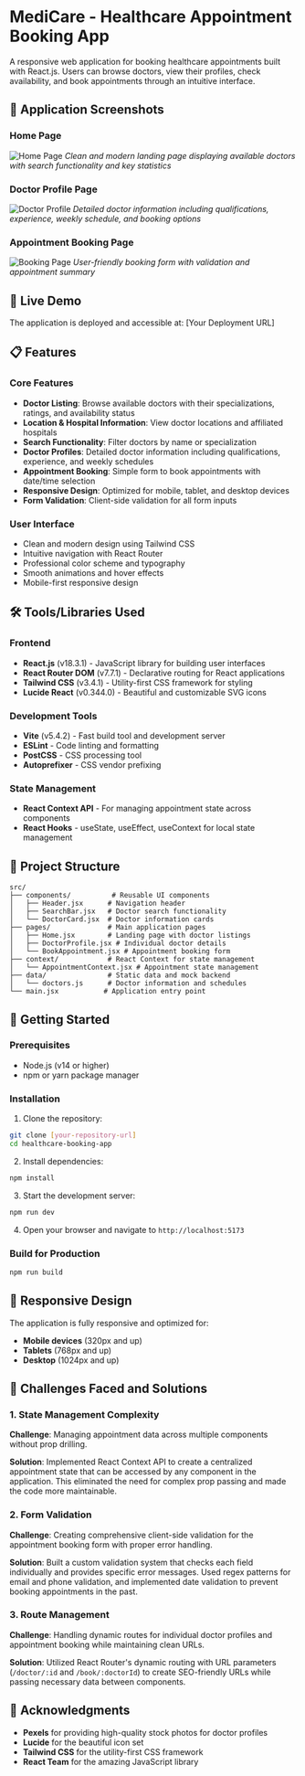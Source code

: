 # MediCare - Healthcare Appointment Booking App

A responsive web application for booking healthcare appointments built with React.js. Users can browse doctors, view their profiles, check availability, and book appointments through an intuitive interface.

## 📸 Application Screenshots

### Home Page
![Home Page](https://images.pexels.com/photos/4386466/pexels-photo-4386466.jpeg?auto=compress&cs=tinysrgb&w=1200)
*Clean and modern landing page displaying available doctors with search functionality and key statistics*

### Doctor Profile Page
![Doctor Profile](https://images.pexels.com/photos/4386464/pexels-photo-4386464.jpeg?auto=compress&cs=tinysrgb&w=1200)
*Detailed doctor information including qualifications, experience, weekly schedule, and booking options*

### Appointment Booking Page
![Booking Page](https://images.pexels.com/photos/4386465/pexels-photo-4386465.jpeg?auto=compress&cs=tinysrgb&w=1200)
*User-friendly booking form with validation and appointment summary*

## 🚀 Live Demo

The application is deployed and accessible at: [Your Deployment URL]

## 📋 Features

### Core Features
- **Doctor Listing**: Browse available doctors with their specializations, ratings, and availability status
- **Location & Hospital Information**: View doctor locations and affiliated hospitals
- **Search Functionality**: Filter doctors by name or specialization
- **Doctor Profiles**: Detailed doctor information including qualifications, experience, and weekly schedules
- **Appointment Booking**: Simple form to book appointments with date/time selection
- **Responsive Design**: Optimized for mobile, tablet, and desktop devices
- **Form Validation**: Client-side validation for all form inputs

### User Interface
- Clean and modern design using Tailwind CSS
- Intuitive navigation with React Router
- Professional color scheme and typography
- Smooth animations and hover effects
- Mobile-first responsive design

## 🛠️ Tools/Libraries Used

### Frontend
- **React.js** (v18.3.1) - JavaScript library for building user interfaces
- **React Router DOM** (v7.7.1) - Declarative routing for React applications
- **Tailwind CSS** (v3.4.1) - Utility-first CSS framework for styling
- **Lucide React** (v0.344.0) - Beautiful and customizable SVG icons

### Development Tools
- **Vite** (v5.4.2) - Fast build tool and development server
- **ESLint** - Code linting and formatting
- **PostCSS** - CSS processing tool
- **Autoprefixer** - CSS vendor prefixing

### State Management
- **React Context API** - For managing appointment state across components
- **React Hooks** - useState, useEffect, useContext for local state management

## 📁 Project Structure

```
src/
├── components/          # Reusable UI components
│   ├── Header.jsx      # Navigation header
│   ├── SearchBar.jsx   # Doctor search functionality
│   └── DoctorCard.jsx  # Doctor information cards
├── pages/              # Main application pages
│   ├── Home.jsx        # Landing page with doctor listings
│   ├── DoctorProfile.jsx # Individual doctor details
│   └── BookAppointment.jsx # Appointment booking form
├── context/            # React Context for state management
│   └── AppointmentContext.jsx # Appointment state management
├── data/               # Static data and mock backend
│   └── doctors.js      # Doctor information and schedules
└── main.jsx           # Application entry point
```

## 🚀 Getting Started

### Prerequisites
- Node.js (v14 or higher)
- npm or yarn package manager

### Installation

1. Clone the repository:
```bash
git clone [your-repository-url]
cd healthcare-booking-app
```

2. Install dependencies:
```bash
npm install
```

3. Start the development server:
```bash
npm run dev
```

4. Open your browser and navigate to `http://localhost:5173`

### Build for Production

```bash
npm run build
```

## 📱 Responsive Design

The application is fully responsive and optimized for:
- **Mobile devices** (320px and up)
- **Tablets** (768px and up)
- **Desktop** (1024px and up)

## 🎯 Challenges Faced and Solutions

### 1. State Management Complexity
**Challenge**: Managing appointment data across multiple components without prop drilling.

**Solution**: Implemented React Context API to create a centralized appointment state that can be accessed by any component in the application. This eliminated the need for complex prop passing and made the code more maintainable.

### 2. Form Validation
**Challenge**: Creating comprehensive client-side validation for the appointment booking form with proper error handling.

**Solution**: Built a custom validation system that checks each field individually and provides specific error messages. Used regex patterns for email and phone validation, and implemented date validation to prevent booking appointments in the past.

### 3. Route Management
**Challenge**: Handling dynamic routes for individual doctor profiles and appointment booking while maintaining clean URLs.

**Solution**: Utilized React Router's dynamic routing with URL parameters (`/doctor/:id` and `/book/:doctorId`) to create SEO-friendly URLs while passing necessary data between components.

## 🙏 Acknowledgments

- **Pexels** for providing high-quality stock photos for doctor profiles
- **Lucide** for the beautiful icon set
- **Tailwind CSS** for the utility-first CSS framework
- **React Team** for the amazing JavaScript library